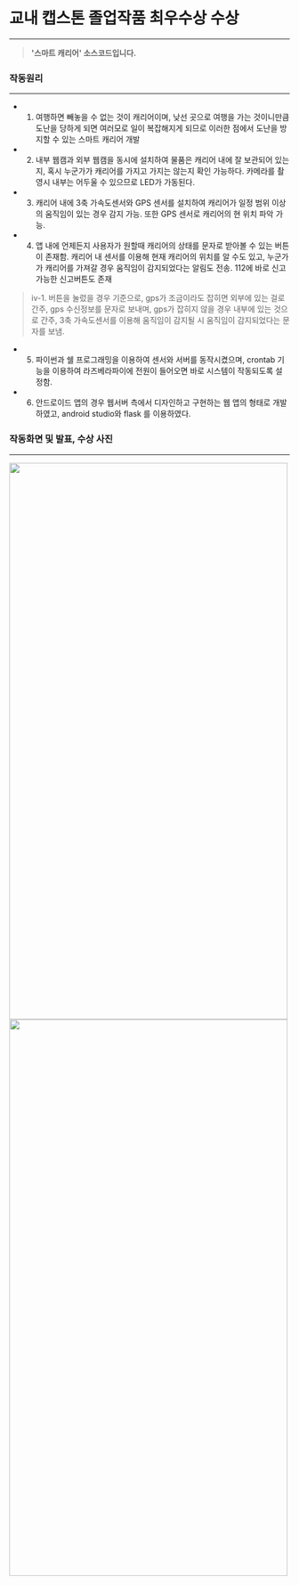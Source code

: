 # 교내 캡스톤 졸업작품 최우수상 수상


----

> __'스마트 캐리어' 소스코드입니다.__


### 작동원리
-----

+ 1. 여행하면 빼놓을 수 없는 것이 캐리어이며, 낮선 곳으로 여행을 가는 것이니만큼 도난을 당하게 되면 여러모로 일이 복잡해지게 되므로 이러한 점에서 도난을 방지할 수 있는 스마트 캐리어 개발
+ 2. 내부 웹캠과 외부 웹캠을 동시에 설치하여 물품은 캐리어 내에 잘 보관되어 있는지, 혹시 누군가가 캐리어를 가지고 가지는 않는지 확인 가능하다. 카메라를 촬영시 내부는 어두울 수 있으므로 LED가 가동된다.
+ 3. 캐리어 내에 3축 가속도센서와 GPS 센서를 설치하여 캐리어가 일정 범위 이상의 움직임이 있는 경우 감지 가능. 또한 GPS 센서로 캐리어의 현 위치 파악 가능.
+ 4. 앱 내에 언제든지 사용자가 원할때 캐리어의 상태를 문자로 받아볼 수 있는 버튼이 존재함. 캐리어 내 센서를 이용해 현재 캐리어의 위치를 알 수도 있고, 누군가가 캐리어를 가져갈 경우 움직임이 감지되었다는 알림도 전송. 112에 바로 신고 가능한 신고버튼도 존재
> iv-1. 버튼을 눌렀을 경우 기준으로, gps가 조금이라도 잡히면 외부에 있는 걸로 간주, gps 수신정보를 문자로 보내며, gps가 잡히지 않을 경우 내부에 있는 것으로 간주, 3축 가속도센서를 이용해 움직임이 감지될 시 움직임이 감지되었다는 문자를 보냄.
+ 5. 파이썬과 쉘 프로그래밍을 이용하여 센서와 서버를 동작시켰으며,  crontab 기능을 이용하여 라즈베라파이에 전원이 들어오면 바로 시스템이 작동되도록 설정함.
+ 6. 안드로이드 앱의 경우 웹서버 측에서 디자인하고 구현하는 웹 앱의 형태로 개발하였고, android studio와 flask 를 이용하였다.

### 작동화면 및 발표, 수상 사진

---

<img src="https://user-images.githubusercontent.com/85730066/170670134-a8ff4867-6d13-41ab-9301-3f515babba6c.jpg" width="500" height="1000">      <img src="https://user-images.githubusercontent.com/85730066/170671794-dccb5b39-c44c-48fb-8a0c-05a21fac7a69.jpg" width="500" height="1000">

